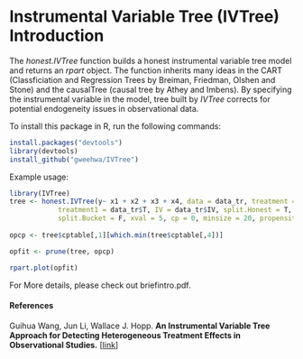 # Instrumental Variable Tree (IVTree) Introduction

<!-- The _causalTree_ function builds a regression model and returns an _rpart_ object, which is the object derived from _rpart_ package, implementing many ideas in the CART (Classification and Regression Trees), written by Breiman, Friedman, Olshen and Stone. Like _rpart_, _causalTree_ builds a binary regression tree model in two stages, but focuses on estimating heterogeneous causal effect. -->

The _honest.IVTree_ function builds a honest instrumental variable tree model and returns an _rpart_ object. The function inherits many ideas in the CART (Classficiation and Regression Trees by Breiman, Friedman, Olshen and Stone) and the causalTree (causal tree by Athey and Imbens). By specifying the instrumental variable in the model, tree built by _IVTree_ corrects for potential endogeneity issues in observational data.


To install this package in R, run the following commands:

```R
install.packages("devtools")
library(devtools)
install_github("gweehwa/IVTree")
```

Example usage:

```R
library(IVTree)
tree <- honest.IVTree(y~ x1 + x2 + x3 + x4, data = data_tr, treatment = data_tr$T1, 
			treatment1 = data_tr$T, IV = data_tr$IV, split.Honest = T, cv.option = T,  cv.Honest = T, 
			split.Bucket = F, xval = 5, cp = 0, minsize = 20, propensity = 0.5)
                  
opcp <- tree$cptable[,1][which.min(tree$cptable[,4])]

opfit <- prune(tree, opcp)

rpart.plot(opfit)

```

For More details, please check out briefintro.pdf.

#### References
Guihua Wang, Jun Li, Wallace J. Hopp. <b>An Instrumental Variable Tree Approach for Detecting Heterogeneous Treatment Effects in Observational Studies.</b> [<a href="https://poseidon01.ssrn.com/delivery.php?ID=723089121105084082064005067083015023018031035064008038064102018004098091117000067094037026034111123061001010127099119014085106105082056047035121068113017124123069066040043085098007072027126103092105068089003088095011102077025105123083026069068065102004&EXT=pdf">link</a>]
